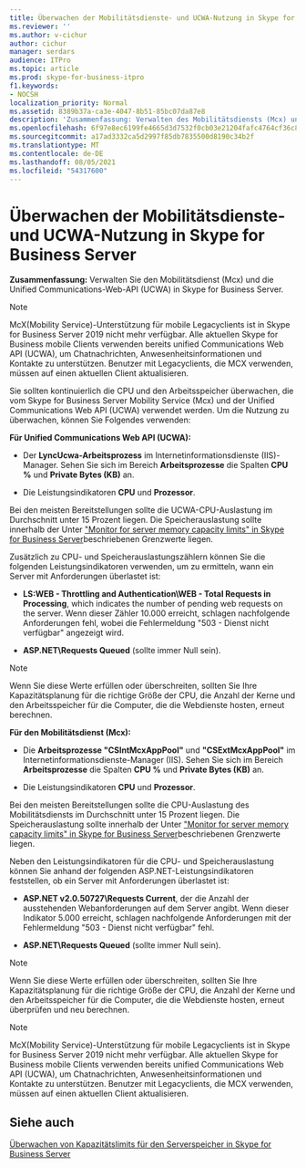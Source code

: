 ```yaml
---
title: Überwachen der Mobilitätsdienste- und UCWA-Nutzung in Skype for Business Server
ms.reviewer: ''
ms.author: v-cichur
author: cichur
manager: serdars
audience: ITPro
ms.topic: article
ms.prod: skype-for-business-itpro
f1.keywords:
- NOCSH
localization_priority: Normal
ms.assetid: 8389b37a-ca3e-4047-8b51-85bc07da87e8
description: 'Zusammenfassung: Verwalten des Mobilitätsdiensts (Mcx) und der Unified Communications-Web-API (UCWA) in Skype for Business Server.'
ms.openlocfilehash: 6f97e8ec6199fe4665d3d7532f0cb03e21204fafc4764cf36c89dcbeacc4321d
ms.sourcegitcommit: a17ad3332ca5d2997f85db7835500d8190c34b2f
ms.translationtype: MT
ms.contentlocale: de-DE
ms.lasthandoff: 08/05/2021
ms.locfileid: "54317600"
---
```

# <a name="monitor-mobility-service-and-ucwa-usage-in-skype-for-business-server"></a>Überwachen der Mobilitätsdienste- und UCWA-Nutzung in Skype for Business Server
 
**Zusammenfassung:** Verwalten Sie den Mobilitätsdienst (Mcx) und die Unified Communications-Web-API (UCWA) in Skype for Business Server.

> [!NOTE]
> McX(Mobility Service)-Unterstützung für mobile Legacyclients ist in Skype for Business Server 2019 nicht mehr verfügbar. Alle aktuellen Skype for Business mobile Clients verwenden bereits unified Communications Web API (UCWA), um Chatnachrichten, Anwesenheitsinformationen und Kontakte zu unterstützen. Benutzer mit Legacyclients, die MCX verwenden, müssen auf einen aktuellen Client aktualisieren.
  
Sie sollten kontinuierlich die CPU und den Arbeitsspeicher überwachen, die vom Skype for Business Server Mobility Service (Mcx) und der Unified Communications Web API (UCWA) verwendet werden. Um die Nutzung zu überwachen, können Sie Folgendes verwenden:
  
 **Für Unified Communications Web API (UCWA):**
  
- Der **LyncUcwa-Arbeitsprozess** im Internetinformationsdienste (IIS)-Manager. Sehen Sie sich im Bereich **Arbeitsprozesse** die Spalten **CPU %** und **Private Bytes (KB)** an.
    
- Die Leistungsindikatoren **CPU** und **Prozessor**.
    
Bei den meisten Bereitstellungen sollte die UCWA-CPU-Auslastung im Durchschnitt unter 15 Prozent liegen. Die Speicherauslastung sollte innerhalb der Unter ["Monitor for server memory capacity limits" in Skype for Business Server](server-memory-capacity-limits.md)beschriebenen Grenzwerte liegen.
  
Zusätzlich zu CPU- und Speicherauslastungszählern können Sie die folgenden Leistungsindikatoren verwenden, um zu ermitteln, wann ein Server mit Anforderungen überlastet ist:
  
- **LS:WEB - Throttling and Authentication\WEB - Total Requests in Processing**, which indicates the number of pending web requests on the server. Wenn dieser Zähler 10.000 erreicht, schlagen nachfolgende Anforderungen fehl, wobei die Fehlermeldung "503 - Dienst nicht verfügbar" angezeigt wird.
    
- **ASP.NET\Requests Queued** (sollte immer Null sein).
    
> [!NOTE]
> Wenn Sie diese Werte erfüllen oder überschreiten, sollten Sie Ihre Kapazitätsplanung für die richtige Größe der CPU, die Anzahl der Kerne und den Arbeitsspeicher für die Computer, die die Webdienste hosten, erneut berechnen. 
  
 **Für den Mobilitätsdienst (Mcx):**
  
- Die **Arbeitsprozesse "CSIntMcxAppPool"** und **"CSExtMcxAppPool"** im Internetinformationsdienste-Manager (IIS). Sehen Sie sich im Bereich **Arbeitsprozesse** die Spalten **CPU %** und **Private Bytes (KB)** an.
    
- Die Leistungsindikatoren **CPU** und **Prozessor**.
    
Bei den meisten Bereitstellungen sollte die CPU-Auslastung des Mobilitätsdiensts im Durchschnitt unter 15 Prozent liegen. Die Speicherauslastung sollte innerhalb der Unter ["Monitor for server memory capacity limits" in Skype for Business Server](server-memory-capacity-limits.md)beschriebenen Grenzwerte liegen.
  
Neben den Leistungsindikatoren für die CPU- und Speicherauslastung können Sie anhand der folgenden ASP.NET-Leistungsindikatoren feststellen, ob ein Server mit Anforderungen überlastet ist:
  
- **ASP.NET v2.0.50727\Requests Current**, der die Anzahl der ausstehenden Webanforderungen auf dem Server angibt. Wenn dieser Indikator 5.000 erreicht, schlagen nachfolgende Anforderungen mit der Fehlermeldung "503 - Dienst nicht verfügbar" fehl.
    
- **ASP.NET\Requests Queued** (sollte immer Null sein).
    
> [!NOTE]
> Wenn Sie diese Werte erfüllen oder überschreiten, sollten Sie Ihre Kapazitätsplanung für die richtige Größe der CPU, die Anzahl der Kerne und den Arbeitsspeicher für die Computer, die die Webdienste hosten, erneut überprüfen und neu berechnen. 

> [!NOTE]
> McX(Mobility Service)-Unterstützung für mobile Legacyclients ist in Skype for Business Server 2019 nicht mehr verfügbar. Alle aktuellen Skype for Business mobile Clients verwenden bereits unified Communications Web API (UCWA), um Chatnachrichten, Anwesenheitsinformationen und Kontakte zu unterstützen. Benutzer mit Legacyclients, die MCX verwenden, müssen auf einen aktuellen Client aktualisieren.
  
## <a name="see-also"></a>Siehe auch

[Überwachen von Kapazitätslimits für den Serverspeicher in Skype for Business Server](server-memory-capacity-limits.md)
